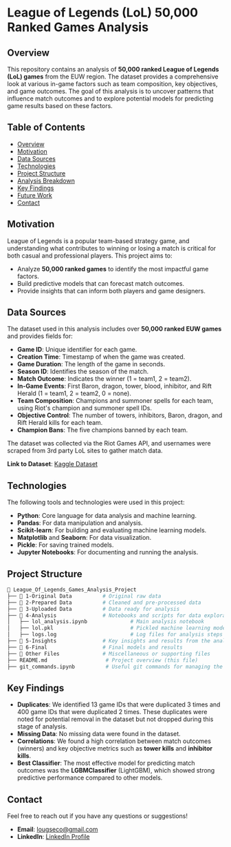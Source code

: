 # League of Legends (LoL) 50,000 Ranked Games Analysis

## Overview
This repository contains an analysis of **50,000 ranked League of Legends (LoL) games** from the EUW region. The dataset provides a comprehensive look at various in-game factors such as team composition, key objectives, and game outcomes. The goal of this analysis is to uncover patterns that influence match outcomes and to explore potential models for predicting game results based on these factors.

## Table of Contents
- [Overview](#overview)
- [Motivation](#motivation)
- [Data Sources](#data-sources)
- [Technologies](#technologies)
- [Project Structure](#project-structure)
- [Analysis Breakdown](#analysis-breakdown)
- [Key Findings](#key-findings)
- [Future Work](#future-work)
- [Contact](#contact)

## Motivation
League of Legends is a popular team-based strategy game, and understanding what contributes to winning or losing a match is critical for both casual and professional players. This project aims to:
- Analyze **50,000 ranked games** to identify the most impactful game factors.
- Build predictive models that can forecast match outcomes.
- Provide insights that can inform both players and game designers.

## Data Sources
The dataset used in this analysis includes over **50,000 ranked EUW games** and provides fields for:
- **Game ID**: Unique identifier for each game.
- **Creation Time**: Timestamp of when the game was created.
- **Game Duration**: The length of the game in seconds.
- **Season ID**: Identifies the season of the match.
- **Match Outcome**: Indicates the winner (1 = team1, 2 = team2).
- **In-Game Events**: First Baron, dragon, tower, blood, inhibitor, and Rift Herald (1 = team1, 2 = team2, 0 = none).
- **Team Composition**: Champions and summoner spells for each team, using Riot's champion and summoner spell IDs.
- **Objective Control**: The number of towers, inhibitors, Baron, dragon, and Rift Herald kills for each team.
- **Champion Bans**: The five champions banned by each team.

The dataset was collected via the Riot Games API, and usernames were scraped from 3rd party LoL sites to gather match data.

**Link to Dataset**: [Kaggle Dataset](https://www.kaggle.com/datasets/datasnaek/league-of-legends)

## Technologies
The following tools and technologies were used in this project:
- **Python**: Core language for data analysis and machine learning.
- **Pandas**: For data manipulation and analysis.
- **Scikit-learn**: For building and evaluating machine learning models.
- **Matplotlib** and **Seaborn**: For data visualization.
- **Pickle**: For saving trained models.
- **Jupyter Notebooks**: For documenting and running the analysis.

## Project Structure
```bash
📂 League_Of_Legends_Games_Analysis_Project
├── 📂 1-Original Data          # Original raw data
├── 📂 2-Prepared Data          # Cleaned and pre-processed data
├── 📂 3-Uploaded Data          # Data ready for analysis
├── 📂 4-Analysis               # Notebooks and scripts for data exploration and model development
│   ├── lol_analysis.ipynb              # Main analysis notebook
│   ├── lol.pkl                         # Pickled machine learning models
│   ├── logs.log                        # Log files for analysis steps
├── 📂 5-Insights               # Key insights and results from the analysis
├── 📂 6-Final                  # Final models and results
├── 📂 Other Files              # Miscellaneous or supporting files
├── README.md                   # Project overview (this file)
├── git_commands.ipynb          # Useful git commands for managing the project
```

## Key Findings
- **Duplicates**: We identified 13 game IDs that were duplicated 3 times and 400 game IDs that were duplicated 2 times. These duplicates were noted for potential removal in the dataset but not dropped during this stage of analysis.
- **Missing Data**: No missing data were found in the dataset.
- **Correlations**: We found a high correlation between match outcomes (winners) and key objective metrics such as **tower kills** and **inhibitor kills**.
- **Best Classifier**: The most effective model for predicting match outcomes was the **LGBMClassifier** (LightGBM), which showed strong predictive performance compared to other models.

## Contact
Feel free to reach out if you have any questions or suggestions!

- **Email**: lougseco@gmail.com
- **LinkedIn**: [LinkedIn Profile](https://www.linkedin.com/in/lougse/)